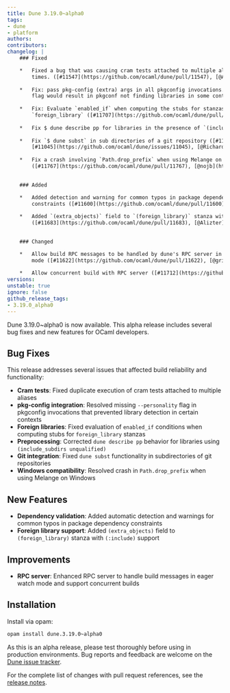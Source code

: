 ```yaml
---
title: Dune 3.19.0~alpha0
tags:
- dune
- platform
authors:
contributors:
changelog: |
    ### Fixed

    *   Fixed a bug that was causing cram tests attached to multiple aliases to be run multiple  
        times. ([#11547](https://github.com/ocaml/dune/pull/11547), [@Alizter](https://github.com/Alizter))
        
    *   Fix: pass pkg-config (extra) args in all pkgconfig invocations. A missing --personality  
        flag would result in pkgconf not finding libraries in some contexts. ([#11619](https://github.com/ocaml/dune/pull/11619), [@MisterDA](https://github.com/MisterDA))
        
    *   Fix: Evaluate `enabled_if` when computing the stubs for stanzas such as  
        `foreign_library` ([#11707](https://github.com/ocaml/dune/pull/11707), [@Alizter](https://github.com/Alizter), [@rgrinberg](https://github.com/rgrinberg))
        
    *   Fix $ dune describe pp for libraries in the presence of `(include_subdirs unqualified)` ([#11729](https://github.com/ocaml/dune/pull/11729), fixes [#10999](https://github.com/ocaml/dune/issues/10999), [@rgrinberg](https://github.com/rgrinberg))
        
    *   Fix `$ dune subst` in sub directories of a git repository ([#11760](https://github.com/ocaml/dune/pull/11760), fixes  
        [#11045](https://github.com/ocaml/dune/issues/11045), [@Richard-Degenne](https://github.com/Richard-Degenne))
        
    *   Fix a crash involving `Path.drop_prefix` when using Melange on Windows  
        ([#11767](https://github.com/ocaml/dune/pull/11767), [@nojb](https://github.com/nojb))
        

    ### Added

    *   Added detection and warning for common typos in package dependency  
        constraints ([#11600](https://github.com/ocaml/dune/pull/11600), fixes [#11575](https://github.com/ocaml/dune/issues/11575), [@kemsguy7](https://github.com/kemsguy7))
        
    *   Added `(extra_objects)` field to `(foreign_library)` stanza with `(:include)` support.  
        ([#11683](https://github.com/ocaml/dune/pull/11683), [@Alizter](https://github.com/Alizter))
        

    ### Changed

    *   Allow build RPC messages to be handled by dune's RPC server in eager watch  
        mode ([#11622](https://github.com/ocaml/dune/pull/11622), [@gridbugs](https://github.com/gridbugs))
        
    *   Allow concurrent build with RPC server ([#11712](https://github.com/ocaml/dune/pull/11712), [@gridbugs](https://github.com/gridbugs))
versions:
unstable: true
ignore: false
github_release_tags:
- 3.19.0_alpha0
---
```


Dune 3.19.0~alpha0 is now available. This alpha release includes several bug fixes and new features for OCaml developers.

## Bug Fixes

This release addresses several issues that affected build reliability and functionality:

- **Cram tests**: Fixed duplicate execution of cram tests attached to multiple aliases
- **pkg-config integration**: Resolved missing `--personality` flag in pkgconfig invocations that prevented library detection in certain contexts
- **Foreign libraries**: Fixed evaluation of `enabled_if` conditions when computing stubs for `foreign_library` stanzas
- **Preprocessing**: Corrected `dune describe pp` behavior for libraries using `(include_subdirs unqualified)`
- **Git integration**: Fixed `dune subst` functionality in subdirectories of git repositories
- **Windows compatibility**: Resolved crash in `Path.drop_prefix` when using Melange on Windows

## New Features

- **Dependency validation**: Added automatic detection and warnings for common typos in package dependency constraints
- **Foreign library support**: Added `(extra_objects)` field to `(foreign_library)` stanza with `(:include)` support

## Improvements

- **RPC server**: Enhanced RPC server to handle build messages in eager watch mode and support concurrent builds

## Installation

Install via opam:

```bash
opam install dune.3.19.0~alpha0
```

As this is an alpha release, please test thoroughly before using in production environments. Bug reports and feedback are welcome on the [Dune issue tracker](https://github.com/ocaml/dune/issues).

For the complete list of changes with pull request references, see the [release notes](https://github.com/ocaml/dune/releases/tag/3.19.0_alpha0).